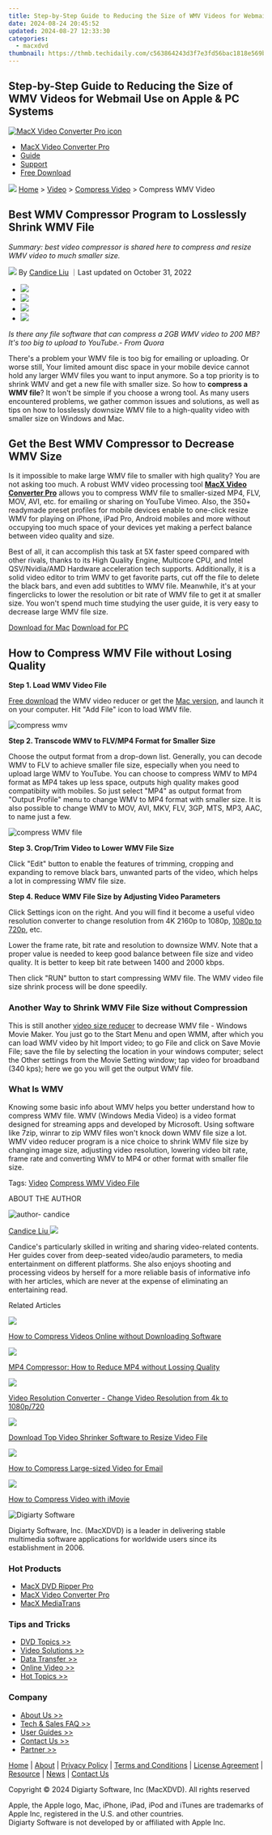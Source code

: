 ```yaml
---
title: Step-by-Step Guide to Reducing the Size of WMV Videos for Webmail Use on Apple & PC Systems
date: 2024-08-24 20:45:52
updated: 2024-08-27 12:33:30
categories:
  - macxdvd
thumbnail: https://thmb.techidaily.com/c563864243d3f7e3fd56bac1818e569ba605d41e0c030694805518fde8726b0b.jpg
---
```


## Step-by-Step Guide to Reducing the Size of WMV Videos for Webmail Use on Apple & PC Systems

[![MacX Video Converter Pro icon](https://www.macxdvd.com/mac-dvd-video-converter-how-to/../image-style/new-seo/icon11.png)](https://tools.techidaily.com/macxdvd/products/)

* [MacX Video Converter Pro](https://tools.techidaily.com/macxdvd/products/)
* [Guide](https://tools.techidaily.com/macxdvd/products/)
* [Support](https://tools.techidaily.com/macxdvd/products/)
* [Free Download](https://tools.techidaily.com/macxdvd/products/)



![](https://www.macxdvd.com/mac-dvd-video-converter-how-to/../image-style/new-seo/icon7.png) [Home](https://tools.techidaily.com/macxdvd/products/) \> [Video](https://tools.techidaily.com/macxdvd/products/) \> [Compress Video](https://tools.techidaily.com/macxdvd/products/) \> Compress WMV Video

## Best WMV Compressor Program  to Losslessly Shrink WMV File



_Summary: best video compressor is shared here to compress and resize WMV video to much smaller size._

![](https://www.macxdvd.com/mac-dvd-video-converter-how-to/../image-style/new-seo/icon6.png) By [Candice Liu](https://tools.techidaily.com/macxdvd/products/) ｜Last updated on October 31, 2022

* [![](https://www.macxdvd.com/mac-dvd-video-converter-how-to/../image-style/new-seo/share-fa.jpg)](https://www.facebook.com/sharer/sharer.php?u=https://www.macxdvd.com/mac-dvd-video-converter-how-to/compress-wmv-video-file.htm)
* [![](https://www.macxdvd.com/mac-dvd-video-converter-how-to/../image-style/new-seo/share-tw.jpg)](https://twitter.com/intent/tweet?url=https://www.macxdvd.com/mac-dvd-video-converter-how-to/compress-wmv-video-file.htm&text=)
* [![](https://www.macxdvd.com/mac-dvd-video-converter-how-to/../image-style/new-seo/share-email.jpg)](https://www.macxdvd.com/mac-dvd-video-converter-how-to/mailto:info@example.com?&subject=&body=https://www.macxdvd.com/mac-dvd-video-converter-how-to/compress-wmv-video-file.htm)
* [![](https://www.macxdvd.com/mac-dvd-video-converter-how-to/../image-style/new-seo/share-in.jpg)](https://www.linkedin.com/shareArticle?mini=true&url=https://www.macxdvd.com/mac-dvd-video-converter-how-to/compress-wmv-video-file.htm&title=&summary=&source=)

_Is there any file software that can compress a 2GB WMV video to 200 MB? It's too big to upload to YouTube.- From Quora_

There's a problem your WMV file is too big for emailing or uploading. Or worse still, Your limited amount disc space in your mobile device cannot hold any larger WMV files you want to input anymore. So a top priority is to shrink WMV and get a new file with smaller size. So how to **compress a WMV file**? It won't be simple if you choose a wrong tool. As many users encountered problems, we gather common issues and solutions, as well as tips on how to losslessly downsize WMV file to a high-quality video with smaller size on Windows and Mac. 

## Get the Best WMV Compressor to Decrease WMV Size 

Is it impossible to make large WMV file to smaller with high quality? You are not asking too much. A robust WMV video processing tool [**MacX Video Converter Pro**](https://tools.techidaily.com/macxdvd/products/) allows you to compress WMV file to smaller-sized MP4, FLV, MOV, AVI, etc. for emailing or sharing on YouTube Vimeo. Also, the 350+ readymade preset profiles for mobile devices enable to one-click resize WMV for playing on iPhone, iPad Pro, Android mobiles and more without occupying too much space of your devices yet making a perfect balance between video quality and size. 

Best of all, it can accomplish this task at 5X faster speed compared with other rivals, thanks to its High Quality Engine, Multicore CPU, and Intel QSV/Nvidia/AMD Hardware acceleration tech supports. Additionally, it is a solid video editor to trim WMV to get favorite parts, cut off the file to delete the black bars, and even add subtitles to WMV file. Meanwhile, it's at your fingerclicks to lower the resolution or bit rate of WMV file to get it at smaller size. You won't spend much time studying the user guide, it is very easy to decrease large WMV file size. 

[Download for Mac](https://tools.techidaily.com/macxdvd/products/) [Download for PC](https://tools.techidaily.com/macxdvd/products/) 

## How to Compress WMV File without Losing Quality 

**Step 1\. Load WMV Video File** 

[Free download](https://tools.techidaily.com/macxdvd/products/) the WMV video reducer or get the [Mac version](https://tools.techidaily.com/macxdvd/products/), and launch it on your computer. Hit "Add File" icon to load WMV file.

![compress wmv](https://www.macxdvd.com/mac-dvd-video-converter-how-to/../guide/image/wz-vcp-4.jpg) 

**Step 2\. Transcode WMV to FLV/MP4 Format for Smaller Size**

Choose the output format from a drop-down list. Generally, you can decode WMV to FLV to achieve smaller file size, especially when you need to upload large WMV to YouTube. You can choose to compress WMV to MP4 format as MP4 takes up less space, outputs high quality makes good compatibiity with mobiles. So just select "MP4" as output format from "Output Profile" menu to change WMV to MP4 format with smaller size. It is also possible to change WMV to MOV, AVI, MKV, FLV, 3GP, MTS, MP3, AAC, to name just a few.

![compress WMV file](https://www.macxdvd.com/mac-dvd-video-converter-how-to/article-image/compress-video-2-xrq.jpg) 

**Step 3\. Crop/Trim Video to Lower WMV File Size** 

Click "Edit" button to enable the features of trimming, cropping and expanding to remove black bars, unwanted parts of the video, which helps a lot in compressing WMV file size. 

**Step 4\. Reduce WMV File Size by Adjusting Video Parameters**

Click Settings icon on the right. And you will find it become a useful video resolution converter to change resolution from 4K 2160p to 1080p, [1080p to 720p](https://tools.techidaily.com/macxdvd/products/), etc.

Lower the frame rate, bit rate and resolution to downsize WMV. Note that a proper value is needed to keep good balance between file size and video quality. It is better to keep bit rate between 1400 and 2000 kbps. 

Then click "RUN" button to start compressing WMV file. The WMV video file size shrink process will be done speedily. 

### Another Way to Shrink WMV File Size without Compression

 This is still another [video size reducer](https://tools.techidaily.com/macxdvd/products/) to decrease WMV file - Windows Movie Maker. You just go to the Start Menu and open WMM, after which you can load WMV video by hit Import video; to go File and click on Save Movie File; save the file by selecting the location in your windows computer; select the Other settings from the Movie Setting window; tap video for broadband (340 kps); here we go you will get the output WMV file. 

###  What Is WMV 

Knowing some basic info about WMV helps you better understand how to compress WMV file. WMV (Windows Media Video) is a video format designed for streaming apps and developed by Microsoft. Using software like 7zip, winrar to zip WMV files won't knock down WMV file size a lot. WMV video reducer program is a nice choice to shrink WMV file size by changing image size, adjusting video resolution, lowering video bit rate, frame rate and converting WMV to MP4 or other format with smaller file size. 

Tags: [Video](https://tools.techidaily.com/macxdvd/products/) [Compress WMV Video File](https://tools.techidaily.com/macxdvd/products/) 

ABOUT THE AUTHOR

![author- candice](https://www.macxdvd.com/mac-dvd-video-converter-how-to/../image-style/new-seo/candice.png) 

[Candice Liu ![](https://www.macxdvd.com/mac-dvd-video-converter-how-to/../image-style/new-seo/share-in1.jpg)](https://www.linkedin.com/in/candice-liu-444483a3/) 

Candice's particularly skilled in writing and sharing video-related contents. Her guides cover from deep-seated video/audio parameters, to media entertainment on different platforms. She also enjoys shooting and processing videos by herself for a more reliable basis of informative info with her articles, which are never at the expense of eliminating an entertaining read.



Related Articles

![](https://www.macxdvd.com/mac-dvd-video-converter-how-to/../image-style/new-seo/pic7.jpg)

[How to Compress Videos Online without Downloading Software](https://tools.techidaily.com/macxdvd/products/) 

![](https://www.macxdvd.com/mac-dvd-video-converter-how-to/../image-style/new-seo/pic6.jpg)

[MP4 Compressor: How to Reduce MP4 without Lossing Quality](https://tools.techidaily.com/macxdvd/products/) 

![](https://www.macxdvd.com/mac-dvd-video-converter-how-to/../image-style/new-seo/pic5.jpg)

[Video Resolution Converter - Change Video Resolution from 4k to 1080p/720](https://tools.techidaily.com/macxdvd/products/) 

![](https://www.macxdvd.com/mac-dvd-video-converter-how-to/../image-style/new-seo/pic4.jpg)

[Download Top Video Shrinker Software to Resize Video File](https://tools.techidaily.com/macxdvd/products/) 

![](https://www.macxdvd.com/mac-dvd-video-converter-how-to/../image-style/new-seo/pic3.jpg)

[How to Compress Large-sized Video for Email](https://tools.techidaily.com/macxdvd/products/) 

![](https://www.macxdvd.com/mac-dvd-video-converter-how-to/../image-style/new-seo/pic2.jpg)

[How to Compress Video with iMovie](https://tools.techidaily.com/macxdvd/products/) 



![Digiarty Software](https://www.macxdvd.com/mac-dvd-video-converter-how-to/../icon/logo.png) 

Digiarty Software, Inc. (MacXDVD) is a leader in delivering stable multimedia software applications for worldwide users since its establishment in 2006.

### Hot Products

* [MacX DVD Ripper Pro](https://tools.techidaily.com/macxdvd/products/)
* [MacX Video Converter Pro](https://tools.techidaily.com/macxdvd/products/)
* [MacX MediaTrans](https://tools.techidaily.com/macxdvd/products/)

### Tips and Tricks

* [DVD Topics >>](https://tools.techidaily.com/macxdvd/products/)
* [Video Solutions >>](https://tools.techidaily.com/macxdvd/products/)
* [Data Transfer >>](https://tools.techidaily.com/macxdvd/products/)
* [Online Video >>](https://tools.techidaily.com/macxdvd/products/)
* [Hot Topics >>](https://tools.techidaily.com/macxdvd/products/)

### Company

* [About Us >>](https://tools.techidaily.com/macxdvd/products/)
* [Tech & Sales FAQ >>](https://tools.techidaily.com/macxdvd/products/)
* [User Guides >>](https://tools.techidaily.com/macxdvd/products/)
* [Contact Us >>](https://tools.techidaily.com/macxdvd/products/)
* [Partner >>](https://tools.techidaily.com/macxdvd/products/)



[Home](https://tools.techidaily.com/macxdvd/products/) | [About](https://tools.techidaily.com/macxdvd/products/) | [Privacy Policy](https://tools.techidaily.com/macxdvd/products/) | [Terms and Conditions](https://tools.techidaily.com/macxdvd/products/) | [License Agreement](https://tools.techidaily.com/macxdvd/products/) | [Resource](https://tools.techidaily.com/macxdvd/products/) | [News](https://tools.techidaily.com/macxdvd/products/) | [Contact Us](https://tools.techidaily.com/macxdvd/products/)

Copyright © 2024 Digiarty Software, Inc (MacXDVD). All rights reserved

Apple, the Apple logo, Mac, iPhone, iPad, iPod and iTunes are trademarks of Apple Inc, registered in the U.S. and other countries.  
Digiarty Software is not developed by or affiliated with Apple Inc.

<ins class="adsbygoogle"
     style="display:block"
     data-ad-format="autorelaxed"
     data-ad-client="ca-pub-7571918770474297"
     data-ad-slot="1223367746"></ins>



<ins class="adsbygoogle"
     style="display:block"
     data-ad-client="ca-pub-7571918770474297"
     data-ad-slot="8358498916"
     data-ad-format="auto"
     data-full-width-responsive="true"></ins>
